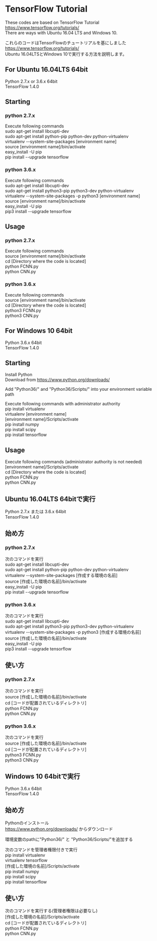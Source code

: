 # TensorFlow Tutorial
These codes are based on TensorFlow Tutorial  
https://www.tensorflow.org/tutorials/  
There are ways with Ubuntu 16.04 LTS and Windows 10.


これらのコードはTensorFlowのチュートリアルを基にしました  
https://www.tensorflow.org/tutorials/  
Ubuntu 16.04LTSとWindows 10で実行する方法を説明します。


## For Ubuntu 16.04LTS 64bit
Python  2.7.x or 3.6.x 64bit  
TensorFlow 1.4.0

## Starting
### python 2.7.x  
Execute following commands  
sudo apt-get install libcupti-dev  
sudo apt-get install python-pip python-dev python-virtualenv  
virtualenv --system-site-packages [environment name]  
source [environment name]/bin/activate  
easy_install -U pip  
pip install --upgrade tensorflow


### python 3.6.x  
Execute following commands  
sudo apt-get install libcupti-dev  
sudo apt-get install python3-pip python3-dev python-virtualenv  
virtualenv --system-site-packages -p python3 [environment name]  
source [environment name]/bin/activate  
easy_install -U pip  
pip3 install --upgrade tensorflow


## Usage
### python 2.7.x  
Execute following commands  
source [environment name]/bin/activate  
cd [Directory where the code is located]  
python FCNN.py  
python CNN.py

### python 3.6.x  
Execute following commands  
source [environment name]/bin/activate  
cd [Directory where the code is located]  
python3 FCNN.py  
python3 CNN.py


## For Windows 10 64bit
Python 3.6.x 64bit  
TensorFlow 1.4.0

## Starting
Install Python  
Download from https://www.python.org/downloads/

Add "Python36/" and "Python36/Scripts/" into your environment variable path

Execute following commands with administrator authority  
pip install virtualenv  
virtualenv [environment name]  
[environment name]/Scripts/activate  
pip install numpy  
pip install scipy  
pip install tensorflow

## Usage
Execute following commands (administrator authority is not needed)  
[environment name]/Scripts/activate  
cd [Directory where the code is located]  
python FCNN.py  
python CNN.py


## Ubuntu 16.04LTS 64bitで実行
Python 2.7.x または 3.6.x 64bit  
TensorFlow 1.4.0

## 始め方
### python 2.7.x
次のコマンドを実行  
sudo apt-get install libcupti-dev  
sudo apt-get install python-pip python-dev python-virtualenv  
virtualenv --system-site-packages [作成する環境の名前]  
source [作成した環境の名前]/bin/activate  
easy_install -U pip  
pip install --upgrade tensorflow

### python 3.6.x
次のコマンドを実行  
sudo apt-get install libcupti-dev  
sudo apt-get install python3-pip python3-dev python-virtualenv  
virtualenv --system-site-packages -p python3 [作成する環境の名前]  
source [作成した環境の名前]/bin/activate  
easy_install -U pip  
pip3 install --upgrade tensorflow


## 使い方
### python 2.7.x  
次のコマンドを実行  
source [作成した環境の名前]/bin/activate  
cd [コードが配置されているディレクトリ]  
python FCNN.py  
python CNN.py

### python 3.6.x  
次のコマンドを実行  
source [作成した環境の名前]/bin/activate  
cd [コードが配置されているディレクトリ]  
python3 FCNN.py  
python3 CNN.py

## Windows 10 64bitで実行
Python 3.6.x 64bit  
TensorFlow 1.4.0

## 始め方
Pythonのインストール  
https://www.python.org/downloads/ からダウンロード

環境変数のpathに"Python36/" と "Python36/Scripts/"を追加する

次のコマンドを管理者権限付きで実行  
pip install virtualenv  
virtualenv tensorflow  
[作成した環境の名前]/Scripts/activate  
pip install numpy  
pip install scipy  
pip install tensorflow

## 使い方
次のコマンドを実行する(管理者権限は必要なし)  
[作成した環境の名前]/Scripts/activate  
cd [コードが配置されているディレクトリ]  
python FCNN.py  
python CNN.py